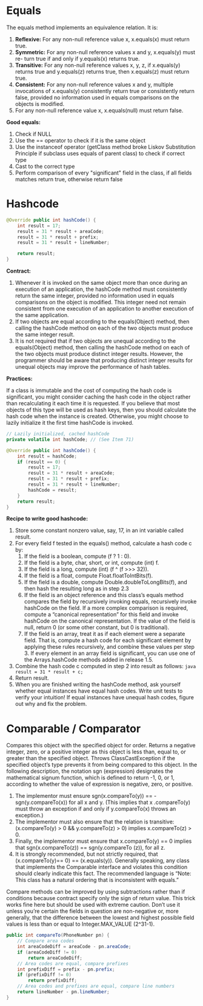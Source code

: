 # Equals

The equals method implements an equivalence relation. It is:

1. __Reflexive:__ For any non-null reference value x, x.equals(x) must return true.
2. __Symmetric:__ For any non-null reference values x and y, x.equals(y) must re-
turn true if and only if y.equals(x) returns true.
3. __Transitive:__ For any non-null reference values x, y, z, if x.equals(y) returns true and y.equals(z) returns true,
then x.equals(z) must return true.
4. __Consistent:__ For any non-null reference values x and y, multiple invocations of x.equals(y) consistently return
true or consistently return false, provided no information used in equals comparisons on the objects is modified.
5. For any non-null reference value x, x.equals(null) must return false.

__Good equals:__

1. Check if NULL
2. Use the == operator to check if it is the same object
3. Use the instanceof operator (getClass method broke Liskov Substitution Principle if subclass uses equals of parent class) to check if correct type
4. Cast to the correct type
5. Perform comparison of every "significant" field in the class, if all fields matches return true, otherwise return
false

# Hashcode

```java
@Override public int hashCode() {
    int result = 17;
    result = 31 * result + areaCode;
    result = 31 * result + prefix;
    result = 31 * result + lineNumber;

    return result;
}
```
__Contract:__

1. Whenever it is invoked on the same object more than once during an execution of an application, the hashCode method
 must consistently return the same integer, provided no information used in equals comparisons on the object is 
 modified. This integer need not remain consistent from one execution of an application to another execution of the 
 same application.
2. If two objects are equal according to the equals(Object) method, then calling the hashCode method on each of the
two objects must produce the same integer result.
3. It is not required that if two objects are unequal according to the equals(Object) method, then calling the
hashCode method on each of the two objects must produce distinct integer results. However, the programmer should be 
aware that producing distinct integer results for unequal objects may improve the performance of hash tables.

__Practices:__

If a class is immutable and the cost of computing the hash code is significant, you might consider caching the hash 
code in the object rather than recalculating it each time it is requested. If you believe that most objects of this 
type will be used as hash keys, then you should calculate the hash code when the instance is created. Otherwise, you 
might choose to lazily initialize it the first time hashCode is invoked.
```java
// Lazily initialized, cached hashCode
private volatile int hashCode; // (See Item 71)

@Override public int hashCode() {
    int result = hashCode;
    if (result == 0) {
        result = 17;
        result = 31 * result + areaCode;
        result = 31 * result + prefix;
        result = 31 * result + lineNumber;
        hashCode = result;
    }
    return result;
}
```

__Recipe to write good hashcode:__

1. Store some constant nonzero value, say, 17, in an int variable called result.
2. For every field f tested in the equals() method, calculate a hash code c by:
    1. If the field is a boolean, compute (f ? 1 : 0).
    2. If the field is a byte, char, short, or int, compute (int) f.
    3. If the field is a long, compute (int) (f ^ (f >>> 32)).
    4. If the field is a float, compute Float.floatToIntBits(f).
    5. If the field is a double, compute Double.doubleToLongBits(f), and then hash the resulting long as in step 2.3
    6. If the field is an object reference and this class’s equals method compares the field by recursively invoking 
    equals, recursively invoke hashCode on the field. If a more complex comparison is required, compute a “canonical 
    representation” for this field and invoke hashCode on the canonical representation. If the value of the field is 
    null, return 0 (or some other constant, but 0 is traditional).
    7. If the field is an array, treat it as if each element were a separate field. That is, compute a hash code for 
    each significant element by applying these rules recursively, and combine these values per step 3. If every 
    element in an array field is significant, you can use one of the Arrays.hashCode methods added in release 1.5.
3. Combine the hash code c computed in step 2 into result as follows:
```java result = 31 * result + c;```
4. Return result.
5. When you are finished writing the hashCode method, ask yourself whether equal instances have equal hash codes. 
Write unit tests to verify your intuition! If equal instances have unequal hash codes, figure out why and fix the 
problem.

# Comparable / Comparator

Compares this object with the specified object for order. Returns a negative integer, zero, or a positive integer as 
this object is less than, equal to, or greater than the specified object. Throws ClassCastException if the specified 
object’s type prevents it from being compared to this object. In the following description, the notation sgn
(expression) designates the mathematical signum function, which is defined to return -1, 0, or 1, according to 
whether the value of expression is negative, zero, or positive.

1. The implementor must ensure sgn(x.compareTo(y)) == -sgn(y.compareTo(x)) for all x and y. (This implies that x
.compareTo(y) must throw an exception if and only if y.compareTo(x) throws an exception.)
2. The implementor must also ensure that the relation is transitive: (x.compareTo(y) > 0 && y.compareTo(z) > 0)
implies x.compareTo(z) > 0.
3. Finally, the implementor must ensure that x.compareTo(y) == 0 implies that sgn(x.compareTo(z)) == sgn(y.compareTo
(z)), for all z.
4. It is strongly recommended, but not strictly required, that (x.compareTo(y)== 0) == (x.equals(y)). Generally
speaking, any class that implements the Comparable interface and violates this condition should clearly indicate this
 fact. The recommended language is “Note: This class has a natural ordering that is inconsistent with equals.”
 
  
Compare methods can be improved by using subtractions rather than if conditions because contract specify only the
sign of return value. This trick works fine here but should be used with extreme caution. Don’t use it unless you’re 
certain the fields in question are non-negative or, more generally, that the difference between the lowest and 
highest possible field values is less than or equal to Integer.MAX_VALUE (2^31-1).
```java
public int compareTo(PhoneNumber pn) {
    // Compare area codes
    int areaCodeDiff = areaCode - pn.areaCode;
    if (areaCodeDiff != 0)
        return areaCodeDiff;
    // Area codes are equal, compare prefixes
    int prefixDiff = prefix - pn.prefix;
    if (prefixDiff != 0)
        return prefixDiff;
    // Area codes and prefixes are equal, compare line numbers
    return lineNumber - pn.lineNumber;
}
```
